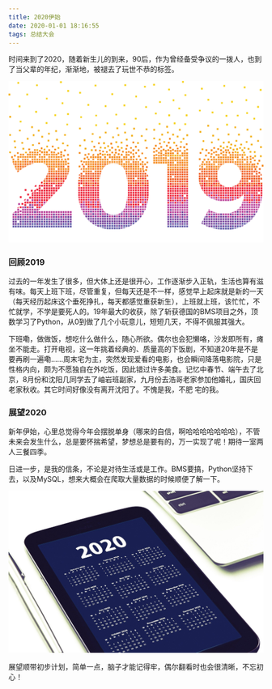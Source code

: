 ```yaml
---
title: 2020伊始
date: 2020-01-01 18:16:55
tags: 总结大会
---
```

时间来到了2020，随着新生儿的到来，90后，作为曾经备受争议的一拨人，也到了当父辈的年纪，渐渐地，被褪去了玩世不恭的标签。

<!--more-->
![2019](https://raw.githubusercontent.com/God-JohnDiamond/BlogSource/master/image/2019-image-2020-01-01.png)

### 回顾2019
过去的一年发生了很多，但大体上还是很开心，工作逐渐步入正轨，生活也算有滋有味。每天上班下班，尽管重复，但每天还是不一样，感觉早上起床就是新的一天（每天经历起床这个垂死挣扎，每天都感觉重获新生），上班就上班，该忙忙，不忙就学，不学是要死人的。19年最大的收获，除了斩获德国的BMS项目之外，顶数学习了Python，从0到做了几个小玩意儿，短短几天，不得不佩服其强大。

下班嘞，做做饭，想吃什么做什么，随心所欲。偶尔也会犯懒咯，沙发即所有，瘫坐不能走。打开电视，这一年挑着经典的、质量高的下饭剧，不知道20年是不是要再刷一遍嘞……周末宅为主，突然发现爱看的电影，也会瞬间降落电影院，只是性格内向，颇为不愿独自在外吃饭，因此错过许多美食。记忆中春节、端午去了北京，8月份和沈阳几同学去了岫岩班副家，九月份去浩哥老家参加他婚礼，国庆回老家秋收。其它时间好像没有离开沈阳了。不愧是我，不肥 宅的我。

### 展望2020
新年伊始，心里总觉得今年会摆脱单身（哪来的自信，啊哈哈哈哈哈哈哈），不管未来会发生什么，总是要怀揣希望，梦想总是要有的，万一实现了呢！期待一室两人三餐四季。

日进一步，是我的信条，不论是对待生活或是工作。BMS要搞，Python坚持下去，以及MySQL，想来大概会在爬取大量数据的时候顺便了解一下。

![2020](https://raw.githubusercontent.com/God-JohnDiamond/BlogSource/master/image/2020-calendar-2020-01-01.jpg)

展望顺带初步计划，简单一点，脑子才能记得牢，偶尔翻看时也会很清晰，不忘初心！
